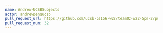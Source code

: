 ```yaml
---
name: Andrew-UCSBSubjects
actor: andrewpengucsb
pull_request_url: https://github.com/ucsb-cs156-w22/team02-w22-5pm-2/pull/32
pull_request_num: 32
---
```

